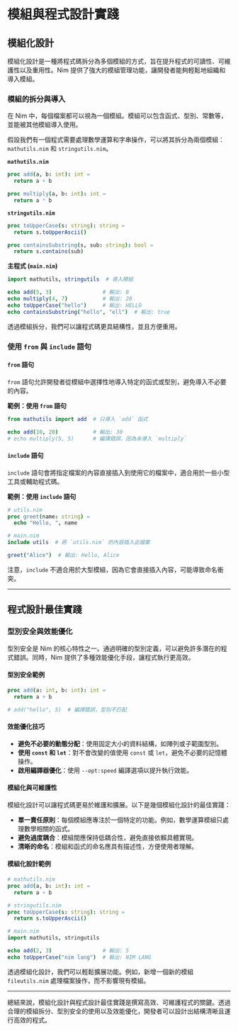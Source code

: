 # 模組與程式設計實踐  

## 模組化設計

模組化設計是一種將程式碼拆分為多個模組的方式，旨在提升程式的可讀性、可維護性以及重用性。Nim 提供了強大的模組管理功能，讓開發者能夠輕鬆地組織和導入模組。

### 模組的拆分與導入  

在 Nim 中，每個檔案都可以視為一個模組。模組可以包含函式、型別、常數等，並能被其他模組導入使用。

假設我們有一個程式需要處理數學運算和字串操作，可以將其拆分為兩個模組：`mathutils.nim` 和 `stringutils.nim`。

**`mathutils.nim`**  
```nim
proc add(a, b: int): int =
  return a + b

proc multiply(a, b: int): int =
  return a * b
```

**`stringutils.nim`**  
```nim
proc toUpperCase(s: string): string =
  return s.toUpperAscii()

proc containsSubstring(s, sub: string): bool =
  return s.contains(sub)
```

**主程式 (`main.nim`)**  
```nim
import mathutils, stringutils  # 導入模組

echo add(5, 3)                # 輸出: 8
echo multiply(4, 7)           # 輸出: 28
echo toUpperCase("hello")     # 輸出: HELLO
echo containsSubstring("hello", "ell")  # 輸出: true
```

透過模組拆分，我們可以讓程式碼更具結構性，並且方便重用。

### 使用 `from` 與 `include` 語句  

#### `from` 語句  
`from` 語句允許開發者從模組中選擇性地導入特定的函式或型別，避免導入不必要的內容。

**範例：使用 `from` 語句**
```nim
from mathutils import add  # 只導入 `add` 函式

echo add(10, 20)           # 輸出: 30
# echo multiply(5, 5)      # 編譯錯誤，因為未導入 `multiply`
```

#### `include` 語句  
`include` 語句會將指定檔案的內容直接插入到使用它的檔案中，適合用於一些小型工具或輔助程式碼。

**範例：使用 `include` 語句**
```nim
# utils.nim
proc greet(name: string) =
  echo "Hello, ", name

# main.nim
include utils  # 將 `utils.nim` 的內容插入此檔案

greet("Alice")  # 輸出: Hello, Alice
```

注意，`include` 不適合用於大型模組，因為它會直接插入內容，可能導致命名衝突。

---

## 程式設計最佳實踐


### 型別安全與效能優化  

型別安全是 Nim 的核心特性之一。通過明確的型別定義，可以避免許多潛在的程式錯誤。同時，Nim 提供了多種效能優化手段，讓程式執行更高效。

#### 型別安全範例
```nim
proc add(a: int, b: int): int =
  return a + b

# add("hello", 5)  # 編譯錯誤，型別不匹配
```

#### 效能優化技巧
- **避免不必要的動態分配**：使用固定大小的資料結構，如陣列或子範圍型別。
- **使用 `const` 和 `let`**：對不會改變的值使用 `const` 或 `let`，避免不必要的記憶體操作。
- **啟用編譯器優化**：使用 `--opt:speed` 編譯選項以提升執行效能。

#### 模組化與可維護性  

模組化設計可以讓程式碼更易於維護和擴展。以下是幾個模組化設計的最佳實踐：

- **單一責任原則**：每個模組應專注於一個特定的功能。例如，數學運算模組只處理數學相關的函式。
- **避免過度耦合**：模組間應保持低耦合性，避免直接依賴具體實現。
- **清晰的命名**：模組和函式的命名應具有描述性，方便使用者理解。

#### 模組化設計範例
```nim
# mathutils.nim
proc add(a, b: int): int =
  return a + b

# stringutils.nim
proc toUpperCase(s: string): string =
  return s.toUpperAscii()

# main.nim
import mathutils, stringutils

echo add(2, 3)                # 輸出: 5
echo toUpperCase("nim lang")  # 輸出: NIM LANG
```

透過模組化設計，我們可以輕鬆擴展功能。例如，新增一個新的模組 `fileutils.nim` 處理檔案操作，而不影響現有模組。

---

總結來說，模組化設計與程式設計最佳實踐是撰寫高效、可維護程式的關鍵。透過合理的模組拆分、型別安全的使用以及效能優化，開發者可以設計出結構清晰且運行高效的程式。